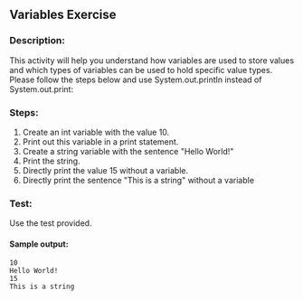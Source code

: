 ## Variables Exercise
### Description:
This activity will help you understand how variables are used to store values and which types of variables can be used to hold specific value types.
Please follow the steps below and use System.out.println instead of System.out.print: 

### Steps:
1. Create an int variable with the value 10.
2. Print out this variable in a print statement.
3. Create a string variable with the sentence "Hello World!"
4. Print the string.
5. Directly print the value 15 without a variable.
6. Directly print the sentence "This is a string" without a variable

### Test:
Use the test provided. 

#### Sample output:
```
10
Hello World!
15
This is a string
```
